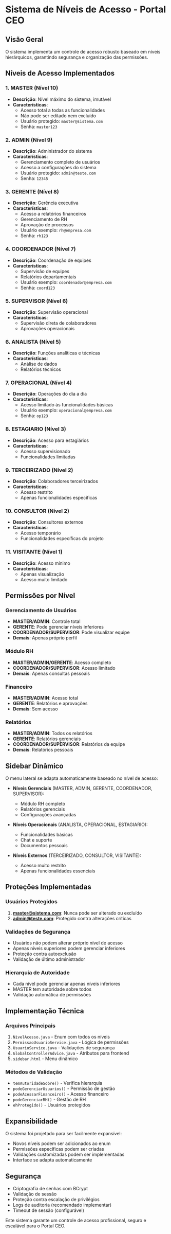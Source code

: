 # Sistema de Níveis de Acesso - Portal CEO

## Visão Geral

O sistema implementa um controle de acesso robusto baseado em níveis hierárquicos, garantindo segurança e organização das permissões.

## Níveis de Acesso Implementados

### 1. MASTER (Nível 10)
- **Descrição**: Nível máximo do sistema, imutável
- **Características**:
  - Acesso total a todas as funcionalidades
  - Não pode ser editado nem excluído
  - Usuário protegido: `master@sistema.com`
  - Senha: `master123`

### 2. ADMIN (Nível 9)
- **Descrição**: Administrador do sistema
- **Características**:
  - Gerenciamento completo de usuários
  - Acesso a configurações do sistema
  - Usuário protegido: `admin@teste.com`
  - Senha: `12345`

### 3. GERENTE (Nível 8)
- **Descrição**: Gerência executiva
- **Características**:
  - Acesso a relatórios financeiros
  - Gerenciamento de RH
  - Aprovação de processos
  - Usuário exemplo: `rh@empresa.com`
  - Senha: `rh123`

### 4. COORDENADOR (Nível 7)
- **Descrição**: Coordenação de equipes
- **Características**:
  - Supervisão de equipes
  - Relatórios departamentais
  - Usuário exemplo: `coordenador@empresa.com`
  - Senha: `coord123`

### 5. SUPERVISOR (Nível 6)
- **Descrição**: Supervisão operacional
- **Características**:
  - Supervisão direta de colaboradores
  - Aprovações operacionais

### 6. ANALISTA (Nível 5)
- **Descrição**: Funções analíticas e técnicas
- **Características**:
  - Análise de dados
  - Relatórios técnicos

### 7. OPERACIONAL (Nível 4)
- **Descrição**: Operações do dia a dia
- **Características**:
  - Acesso limitado às funcionalidades básicas
  - Usuário exemplo: `operacional@empresa.com`
  - Senha: `op123`

### 8. ESTAGIARIO (Nível 3)
- **Descrição**: Acesso para estagiários
- **Características**:
  - Acesso supervisionado
  - Funcionalidades limitadas

### 9. TERCEIRIZADO (Nível 2)
- **Descrição**: Colaboradores terceirizados
- **Características**:
  - Acesso restrito
  - Apenas funcionalidades específicas

### 10. CONSULTOR (Nível 2)
- **Descrição**: Consultores externos
- **Características**:
  - Acesso temporário
  - Funcionalidades específicas do projeto

### 11. VISITANTE (Nível 1)
- **Descrição**: Acesso mínimo
- **Características**:
  - Apenas visualização
  - Acesso muito limitado

## Permissões por Nível

### Gerenciamento de Usuários
- **MASTER/ADMIN**: Controle total
- **GERENTE**: Pode gerenciar níveis inferiores
- **COORDENADOR/SUPERVISOR**: Pode visualizar equipe
- **Demais**: Apenas próprio perfil

### Módulo RH
- **MASTER/ADMIN/GERENTE**: Acesso completo
- **COORDENADOR/SUPERVISOR**: Acesso limitado
- **Demais**: Apenas consultas pessoais

### Financeiro
- **MASTER/ADMIN**: Acesso total
- **GERENTE**: Relatórios e aprovações
- **Demais**: Sem acesso

### Relatórios
- **MASTER/ADMIN**: Todos os relatórios
- **GERENTE**: Relatórios gerenciais
- **COORDENADOR/SUPERVISOR**: Relatórios da equipe
- **Demais**: Relatórios pessoais

## Sidebar Dinâmico

O menu lateral se adapta automaticamente baseado no nível de acesso:

- **Níveis Gerenciais** (MASTER, ADMIN, GERENTE, COORDENADOR, SUPERVISOR):
  - Módulo RH completo
  - Relatórios gerenciais
  - Configurações avançadas

- **Níveis Operacionais** (ANALISTA, OPERACIONAL, ESTAGIARIO):
  - Funcionalidades básicas
  - Chat e suporte
  - Documentos pessoais

- **Níveis Externos** (TERCEIRIZADO, CONSULTOR, VISITANTE):
  - Acesso muito restrito
  - Apenas funcionalidades essenciais

## Proteções Implementadas

### Usuários Protegidos
1. **master@sistema.com**: Nunca pode ser alterado ou excluído
2. **admin@teste.com**: Protegido contra alterações críticas

### Validações de Segurança
- Usuários não podem alterar próprio nível de acesso
- Apenas níveis superiores podem gerenciar inferiores
- Proteção contra autoexclusão
- Validação de último administrador

### Hierarquia de Autoridade
- Cada nível pode gerenciar apenas níveis inferiores
- MASTER tem autoridade sobre todos
- Validação automática de permissões

## Implementação Técnica

### Arquivos Principais
1. `NivelAcesso.java` - Enum com todos os níveis
2. `PermissaoUsuarioService.java` - Lógica de permissões
3. `UsuarioService.java` - Validações de segurança
4. `GlobalControllerAdvice.java` - Atributos para frontend
5. `sidebar.html` - Menu dinâmico

### Métodos de Validação
- `temAutoridadeSobre()` - Verifica hierarquia
- `podeGerenciarUsuarios()` - Permissão de gestão
- `podeAcessarFinanceiro()` - Acesso financeiro
- `podeGerenciarRH()` - Gestão de RH
- `ehProtegido()` - Usuários protegidos

## Expansibilidade

O sistema foi projetado para ser facilmente expansível:
- Novos níveis podem ser adicionados ao enum
- Permissões específicas podem ser criadas
- Validações customizadas podem ser implementadas
- Interface se adapta automaticamente

## Segurança

- Criptografia de senhas com BCrypt
- Validação de sessão
- Proteção contra escalação de privilégios
- Logs de auditoria (recomendado implementar)
- Timeout de sessão (configurável)

Este sistema garante um controle de acesso profissional, seguro e escalável para o Portal CEO.